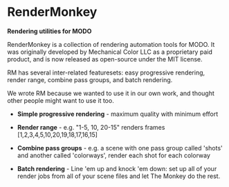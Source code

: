 # RenderMonkey
**Rendering utilities for MODO**

RenderMonkey is a collection of rendering automation tools for MODO. It was originally developed by Mechanical Color LLC as a proprietary paid product, and is now released as open-source under the MIT license.

RM has several inter-related featuresets: easy progressive rendering, render range, combine pass groups, and batch rendering.

We wrote RM because we wanted to use it in our own work, and thought other people might want to use it too.

- **Simple progressive rendering** - maximum quality with minimum effort

- **Render range** - e.g. "1-5, 10, 20-15" renders frames [1,2,3,4,5,10,20,19,18,17,16,15]


- **Combine pass groups** - e.g. a scene with one pass group called 'shots' and another called 'colorways', render each shot for each colorway


- **Batch rendering** - Line 'em up and knock 'em down: set up all of your render jobs from all of your scene files and let The Monkey do the rest.

